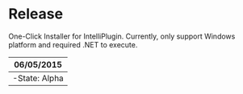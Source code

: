 # Release
One-Click Installer for IntelliPlugin. Currently, only support Windows platform and required .NET to execute.

|06/05/2015|
|----------|
|-State: Alpha|
